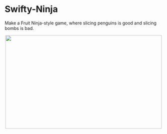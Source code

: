 # Swifty-Ninja
Make a Fruit Ninja-style game, where slicing penguins is good and slicing bombs is bad.

<p align="center">
  <img width="500" height="300" src="https://user-images.githubusercontent.com/27751735/60744156-52c6cf00-9f7d-11e9-86db-832789ecf32f.png">
</p> 
